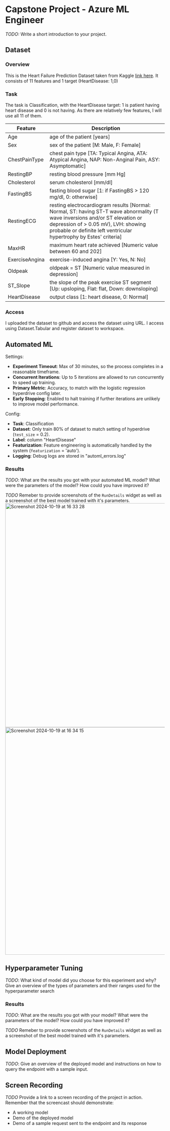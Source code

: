 
# Capstone Project - Azure ML Engineer

*TODO:* Write a short introduction to your project.

## Dataset

### Overview
This is the Heart Failure Prediction Dataset taken from Kaggle [link here](https://www.kaggle.com/datasets/fedesoriano/heart-failure-prediction). It consists of 11 features and 1 target (HeartDisease: 1,0)

### Task
The task is Classification, with the HeartDisease target: 1 is patient having heart disease and 0 is not having. As there are relatively few features, I will use all 11 of them.

| **Feature**      | **Description**                                                                                                                                      |
|-------------------|------------------------------------------------------------------------------------------------------------------------------------------------------|
| Age               | age of the patient [years]                                                                                                                           |
| Sex               | sex of the patient [M: Male, F: Female]                                                                                                              |
| ChestPainType     | chest pain type [TA: Typical Angina, ATA: Atypical Angina, NAP: Non-Anginal Pain, ASY: Asymptomatic]                                                  |
| RestingBP         | resting blood pressure [mm Hg]                                                                                                                       |
| Cholesterol       | serum cholesterol [mm/dl]                                                                                                                            |
| FastingBS         | fasting blood sugar [1: if FastingBS > 120 mg/dl, 0: otherwise]                                                                                      |
| RestingECG        | resting electrocardiogram results [Normal: Normal, ST: having ST-T wave abnormality (T wave inversions and/or ST elevation or depression of > 0.05 mV), LVH: showing probable or definite left ventricular hypertrophy by Estes' criteria] |
| MaxHR             | maximum heart rate achieved [Numeric value between 60 and 202]                                                                                        |
| ExerciseAngina    | exercise-induced angina [Y: Yes, N: No]                                                                                                              |
| Oldpeak           | oldpeak = ST [Numeric value measured in depression]                                                                                                   |
| ST_Slope          | the slope of the peak exercise ST segment [Up: upsloping, Flat: flat, Down: downsloping]                                                             |
| HeartDisease      | output class [1: heart disease, 0: Normal]                                                                                                           |

### Access
I uploaded the dataset to github and access the dataset using URL. I access using Dataset.Tabular and register dataset to workspace.

## Automated ML

Settings:

- **Experiment Timeout**: Max of 30 minutes, so the process completes in a reasonable timeframe.
- **Concurrent Iterations**: Up to 5 iterations are allowed to run concurrently to speed up training.
- **Primary Metric**: Accuracy, to match with the logistic regression hyperdrive config later.
- **Early Stopping**: Enabled to halt training if further iterations are unlikely to improve model performance.

Config:
- **Task**: Classification
- **Dataset**: Only train 80% of dataset to match setting of hyperdrive (`test_size` = 0.2).
- **Label**: column "HeartDisease"
- **Featurization**: Feature engineering is automatically handled by the system (`featurization` = 'auto').
- **Logging**: Debug logs are stored in "automl_errors.log"

### Results
*TODO*: What are the results you got with your automated ML model? What were the parameters of the model? How could you have improved it?

*TODO* Remeber to provide screenshots of the `RunDetails` widget as well as a screenshot of the best model trained with it's parameters.
<img width="708" alt="Screenshot 2024-10-19 at 16 33 28" src="https://github.com/user-attachments/assets/a6c69819-fd14-43c2-813b-3e86b7595780">
<img width="719" alt="Screenshot 2024-10-19 at 16 34 15" src="https://github.com/user-attachments/assets/1075ce7b-19d2-418a-b191-8bd01491faa4">

## Hyperparameter Tuning
*TODO*: What kind of model did you choose for this experiment and why? Give an overview of the types of parameters and their ranges used for the hyperparameter search


### Results
*TODO*: What are the results you got with your model? What were the parameters of the model? How could you have improved it?

*TODO* Remeber to provide screenshots of the `RunDetails` widget as well as a screenshot of the best model trained with it's parameters.

## Model Deployment
*TODO*: Give an overview of the deployed model and instructions on how to query the endpoint with a sample input.

## Screen Recording
*TODO* Provide a link to a screen recording of the project in action. Remember that the screencast should demonstrate:
- A working model
- Demo of the deployed  model
- Demo of a sample request sent to the endpoint and its response
